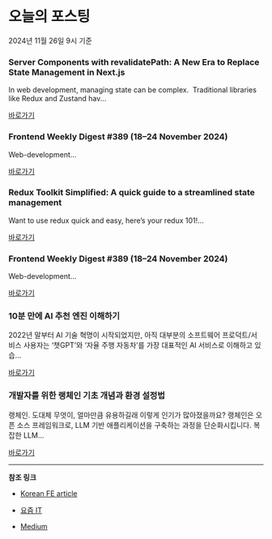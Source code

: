 # 오늘의 포스팅 
2024년 11월 26일 9시 기준 

### Server Components with revalidatePath: A New Era to Replace State Management in Next.js 

 In web development, managing state can be complex. 
Traditional libraries like Redux and Zustand hav... 

 [바로가기](https://medium.com/m/signin?actionUrl=https%3A%2F%2Fmedium.com%2F_%2Fbookmark%2Fp%2F7c13a874ba8d&operation=register&redirect=https%3A%2F%2Fqaffaf.medium.com%2Fserver-components-with-revalidatepath-a-new-era-to-replace-state-management-in-next-js-7c13a874ba8d&source=---recommended_stories---nextjs---0-84----------------bookmark_preview----cbe52446_1cad_4950_b542_6a4edec82d6a-------) 

### Frontend Weekly Digest #389 (18–24 November 2024) 

 Web-development... 

 [바로가기](https://medium.com/m/signin?actionUrl=https%3A%2F%2Fmedium.com%2F_%2Fbookmark%2Fp%2F201719594cf1&operation=register&redirect=https%3A%2F%2Ffrontender-ua.medium.com%2Ffrontend-weekly-digest-389-18-24-november-2024-201719594cf1&source=---recommended_stories---front_end_development---0-84----------------bookmark_preview----7aa4e028_a997_4249_85d3_413ee694e040-------) 

### Redux Toolkit Simplified: A quick guide to a streamlined state management 

 Want to use redux quick and easy, here’s your redux 101!... 

 [바로가기](https://medium.com/m/signin?actionUrl=https%3A%2F%2Fmedium.com%2F_%2Fbookmark%2Fp%2F45a5183ce946&operation=register&redirect=https%3A%2F%2Fadarshh7.medium.com%2Fredux-toolkit-simplified-a-quick-guide-to-a-streamlined-state-management-45a5183ce946&source=---recommended_stories---react---0-84----------------bookmark_preview----991aaf1a_6376_40ab_944f_bf9665888110-------) 

### Frontend Weekly Digest #389 (18–24 November 2024) 

 Web-development... 

 [바로가기](https://medium.com/m/signin?actionUrl=https%3A%2F%2Fmedium.com%2F_%2Fbookmark%2Fp%2F201719594cf1&operation=register&redirect=https%3A%2F%2Ffrontender-ua.medium.com%2Ffrontend-weekly-digest-389-18-24-november-2024-201719594cf1&source=---recommended_stories---javascript---0-84----------------bookmark_preview----7324feda_2bb7_4a47_a2d2_276441ac2cb3-------) 

### 10분 만에 AI 추천 엔진 이해하기 

 2022년 말부터 AI 기술 혁명이 시작되었지만, 아직 대부분의 소프트웨어 프로덕트/서비스 사용자는 ‘챗GPT’와 ‘자율 주행 자동차’를 가장 대표적인 AI 서비스로 이해하고 있습... 

 [바로가기](https://yozm.wishket.com/magazine/detail/2860/) 

### 개발자를 위한 랭체인 기초 개념과 환경 설정법 

 랭체인. 도대체 무엇이, 얼마만큼 유용하길래 이렇게 인기가 많아졌을까요? 랭체인은 오픈 소스 프레임워크로, LLM 기반 애플리케이션을 구축하는 과정을 단순화시킵니다. 복잡한 LLM... 

 [바로가기](https://yozm.wishket.com/magazine/detail/2858/) 

---

**참조 링크**

- [Korean FE article](https://kofearticle.substack.com) 

- [요즘 IT](https://yozm.wishket.com/magazine) 

- [Medium](https://medium.com) 

